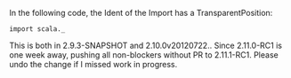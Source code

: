 In the following code, the Ident of the Import has a TransparentPosition:

`import scala._`

This is both in 2.9.3-SNAPSHOT and 2.10.0v20120722..
Since 2.11.0-RC1 is one week away, pushing all non-blockers without PR to 2.11.1-RC1. Please undo the change if I missed work in progress.
